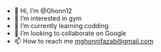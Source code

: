 - 👋 Hi, I’m @Ghonn12
- 👀 I’m interested in gym
- 🌱 I’m currently learning codding
- 💞️ I’m looking to collaborate on Google
- 📫 How to reach me mghonnifazab@gmail.com

<!---
Ghonn12/Ghonn12 is a ✨ special ✨ repository because its `README.md` (this file) appears on your GitHub profile.
You can click the Preview link to take a look at your changes.
--->
